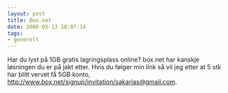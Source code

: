 ```yaml
---
layout: post
title: Box.net
date: 2006-05-13 18:07:14
tags: 
- generelt
---
```

Har du lyst på 1GB gratis lagringsplass online? box.net har kanskje løsningen du er på jakt etter. Hvis du følger min link så vil jeg etter at 5 stk har blitt vervet få 5GB konto, <a href="http://www.box.net/signup/invitation/sakarias@gmail.com">http://www.box.net/signup/invitation/sakarias@gmail.com</a>.
